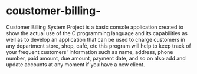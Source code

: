 # coustomer-billing-
Customer Billing System Project is a basic console application created to show the actual use of the C programming language and its capabilities as well as to develop an application that can be used to charge customers in any department store, shop, café, etc
this program will help to keep track of your frequent customers' information such as name, address, phone number, paid amount, due amount, payment date, and so on also add and update accounts at any moment if you have a new client.
